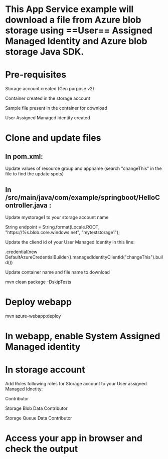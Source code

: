 # This App Service example will download a file from Azure blob storage using ==User== Assigned Managed Identity and Azure blob storage Java SDK.


# Pre-requisites
Storage account created (Gen purpose v2)

Container created in the storage account

Sample file present in the container for download

User Assigned Managed Identity created

# Clone and update files


## In pom.xml:

Update values of resource group and appname (search &quot;changeThis&quot; in the file to find the update spots)


## In /src/main/java/com/example/springboot/HelloController.java :

Update mystorage1 to your storage account name

String endpoint = String.format(Locale.ROOT, &quot;https://%s.blob.core.windows.net&quot;, &quot;myteststorage1&quot;);

Update the cliend id of your User Managed Identity in this line:

.credential(new DefaultAzureCredentialBuilder().managedIdentityClientId("changeThis").build())

Update container name and file name to download

mvn clean package -DskipTests


# Deploy webapp

mvn azure-webapp:deploy


# In webapp, enable System Assigned Managed identity


# In storage account

Add Roles following roles for Storage account to your User assigned Managed Idnetity:

Contributor

Storage Blob Data Contributor

Storage Queue Data Contributor

# Access your app in browser and check the output
